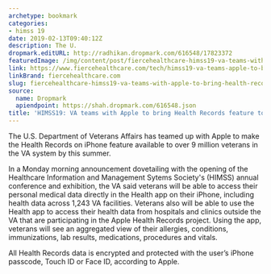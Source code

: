 ```yaml
---
archetype: bookmark
categories:
- himss 19
date: 2019-02-13T09:40:12Z
description: The U.
dropmark.editURL: http://radhikan.dropmark.com/616548/17823372
featuredImage: /img/content/post/fiercehealthcare-himss19-va-teams-with-apple-to-bring-health-records-feature-to-veterans.jpg
link: https://www.fiercehealthcare.com/tech/himss19-va-teams-apple-to-bring-health-records-feature-to-veterans
linkBrand: fiercehealthcare.com
slug: fiercehealthcare-himss19-va-teams-with-apple-to-bring-health-records-feature-to-veterans
source:
  name: Dropmark
  apiendpoint: https://shah.dropmark.com/616548.json
title: 'HIMSS19: VA teams with Apple to bring Health Records feature to veterans'
---
```

The U.S. Department of Veterans Affairs has teamed up with Apple to make the Health Records on iPhone feature available to over 9 million veterans in the VA system by this summer.

In a Monday morning announcement dovetailing with the opening of the Healthcare Information and Management Sytems Society's (HIMSS) annual conference and exhibition, the VA said veterans will be able to access their personal medical data directly in the Health app on their iPhone, including health data across 1,243 VA facilities. Veterans also will be able to use the Health app to access their health data from hospitals and clinics outside the VA that are participating in the Apple Health Records project. Using the app, veterans will see an aggregated view of their allergies, conditions, immunizations, lab results, medications, procedures and vitals.

All Health Records data is encrypted and protected with the user’s iPhone passcode, Touch ID or Face ID, according to Apple.

